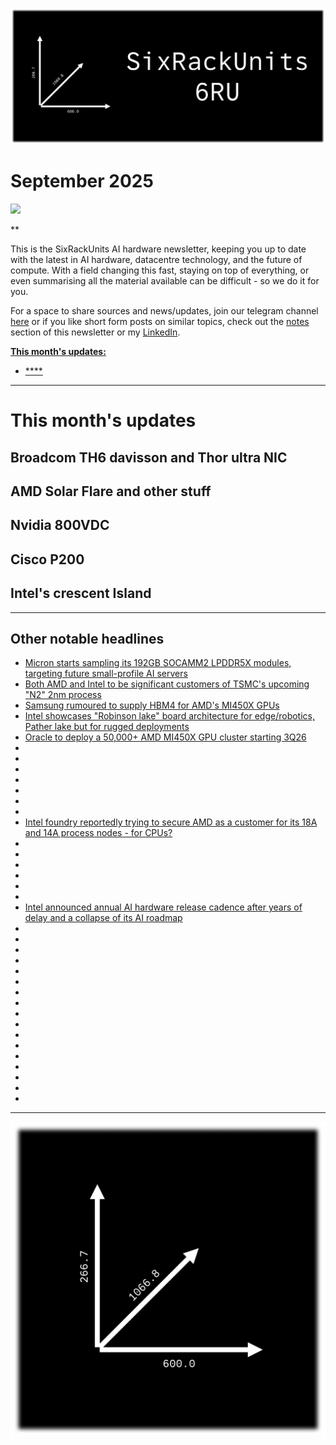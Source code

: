[![](https://raw.githubusercontent.com/FistOfHit/SixRackUnits/refs/heads/main/assets/header.png)](https://sixrackunits.substack.com)

# September 2025

![](https://raw.githubusercontent.com/FistOfHit/SixRackUnits/refs/heads/main/newsletters/2025/october/images/title.jpeg)

**

This is the SixRackUnits AI hardware newsletter, keeping you up to date with the latest in AI hardware, datacentre technology, and the future of compute. With a field changing this fast, staying on top of everything, or even summarising all the material available can be difficult - so we do it for you.

For a space to share sources and news/updates, join our telegram channel <a href="https://t.me/aihpc_infra_fans">here</a> or if you like short form posts on similar topics, check out the <a href="https://sixrackunits.substack.com/notes">notes</a> section of this newsletter or my <a href="https://www.linkedin.com/in/hitesh-kumar58">LinkedIn</a>.

[**This month's updates:**](#this-months-updates)

- [****](#)

---

# This month's updates

## Broadcom TH6 davisson and Thor ultra NIC

## AMD Solar Flare and other stuff

## Nvidia 800VDC

## Cisco P200

## Intel's crescent Island

---

## Other notable headlines

* [Micron starts sampling its 192GB SOCAMM2 LPDDR5X modules, targeting future small-profile AI servers](https://www.tweaktown.com/news/108474/micron-starts-sampling-its-192gb-socamm2-low-power-memory-for-use-in-ai-servers/index.html)
* [Both AMD and Intel to be significant customers of TSMC's upcoming "N2" 2nm process](https://www.tweaktown.com/news/107995/tsmc-2nm-process-expected-to-be-a-game-changer-for-both-amd-and-intel/index.html)
* [Samsung rumoured to supply HBM4 for AMD's MI450X GPUs](https://www.trendforce.com/news/2025/10/08/news-samsung-reportedly-to-supply-hbm4-for-amd-mi450-in-openai-deal-taking-on-nvidia-sk-hynix/)
* [Intel showcases "Robinson lake" board architecture for edge/robotics, Pather lake but for rugged deployments](https://x.com/aschilling/status/1976655113419993479)
* [Oracle to deploy a 50,000+ AMD MI450X GPU cluster starting 3Q26](https://www.amd.com/en/newsroom/press-releases/oracle-and-amd-expand-partnership-to-help-customers-ach.html)
* []()
* []()
* []()
* []()
* []()
* []()
* []()
* [Intel foundry reportedly trying to secure AMD as a customer for its 18A and 14A process nodes - for CPUs?](https://www.tweaktown.com/news/108037/intel-is-reportedly-trying-to-secure-amd-as-a-semiconductor-customer-to-make-its-next-gen-chips/index.html)
* []()
* []()
* []()
* []()
* []()
* []()
* [Intel announced annual AI hardware release cadence after years of delay and a collapse of its AI roadmap](https://wccftech.com/intel-to-finally-switch-to-an-annual-ai-product-cadence-after-years-of-delay/)
* []()
* []()
* []()
* []()
* []()
* []()
* []()
* []()
* []()
* []()
* []()
* []()
* []()
* []()
* []()
* []()
* []()

---

[![](https://raw.githubusercontent.com/FistOfHit/SixRackUnits/refs/heads/main/assets/logo.png)](https://sixrackunits.substack.com)